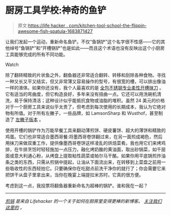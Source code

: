 # 厨房工具学校:神奇的鱼铲

> 原文:[https://life hacker . com/kitchen-tool-school-the-flippin-awesome-fish-spatula-1683871427](https://lifehacker.com/kitchen-tool-school-the-flippin-awesome-fish-spatula-1683871427)

让我们发起一个运动，重新命名鱼铲。不仅“鱼锅铲”这个名字很不性感——它的其他绰号“鱼锅铲”和“开槽锅铲”也是如此——而且这个术语也没有反映出这个小厨房工具能够完成的所有不同功能。

Watch

除了翻转精致的片状鱼之外，翻鱼器还非常适合翻转、转移和刮除各种食物。寻找一种又长又平又结实，但又非常薄又容易操作的型号，有很宽的槽，可以排出像油一样的液体。如果你还没有，我个人最喜欢的是 [全包不锈钢专业柔性开槽抹刀](http://www.amazon.com/All-Clad-Stainless-Flexible-Slotted-Turner/dp/B00BYAHNLE/ref=sr_1_3?asc_campaign=InlineText&asc_refurl=https://lifehacker.com/kitchen-tool-school-the-flippin-awesome-fish-spatula-1683871427&asc_source=&ie=UTF8&qid=1423094328&s=kitchen&sr=1-3&tag=kinjalifehackerlink-20) 。它有适当的弯曲度，但它构造良好，多年来没有扭曲一点。它还可以用洗碗机清洗，易于保持清洁；这种设计似乎能抵抗食物或油脂的堆积。虽然 24 美元的价格对于一个厨房工具来说似乎太贵了，但考虑到每次使用的长期成本，我认为它绝对物有所值。对于所有左撇子，一些品牌，如 LamsonSharp 和 Wusthof，甚至制造了 [左撇子版本](http://www.jbprince.com/cutlery-spatulas/slotted-turner-left-hand.asp) 。

使用开槽的锅铲作为万能早餐工具来翻动薄煎饼、硬皮薯饼、超大的薄饼和精致的鸡蛋。它们也非常适合墨西哥餐:将墨西哥卷饼翻过来，在另一面煎成褐色，然后用抹刀来做双重工作，提供像墨西哥卷饼这样凌乱的烘焙菜肴。我也用它们来烤鸡排，在牛排烹饪时轻轻施加一点压力，融化烤奶酪的黄油面，取出砂锅菜，如千层面或意大利通心粉，从烤盘上提取粘性蔬菜或帕尔马干酪。如果你用平底锅煎炸油条之类的东西，只需从煎锅中提起，让油从下面流出来，在转移到上菜盘之前用一些吸收性的东西轻拍它。只要确保你在吃甜点前洗干净你的就行了；你会需要它来把饼干从盘子里拿出来，当你在晚宴上端提拉米苏时，它真的很方便。

考虑到这一点，我投票将翻鱼器重新命名为超棒的锅铲。谁和我在一起？

* * *

[*煎锅*](http://skillet.lifehacker.com) *是来自 Lifehacker 的一个关于如何在厨房里变得更棒的新博客。* [*关注我们这里的*](http://www.twitter.com/skilletLH) *。*